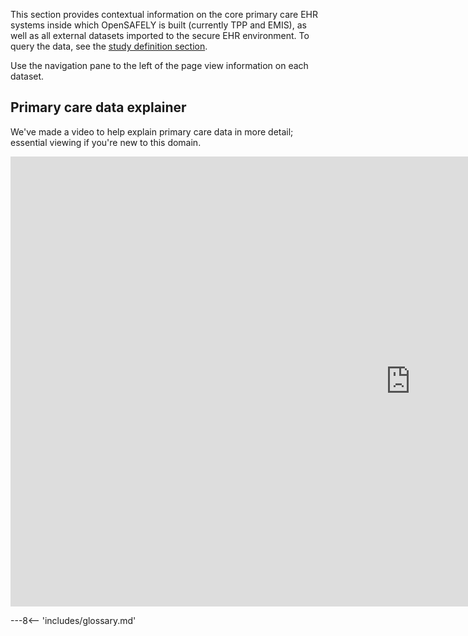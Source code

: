 This section provides contextual information on the core primary care EHR systems inside which OpenSAFELY is built (currently TPP and EMIS), as well as all external datasets imported to the secure EHR environment.  To query the data, see the [study definition section](study-def.md).

Use the navigation pane to the left of the page view information on each dataset.

## Primary care data explainer
We've made a video to help explain primary care data in more detail; essential viewing if you're new to this domain.

<div class="video-wrapper">
  <iframe width="1280" height="720" src="https://www.youtube.com/embed/NEwSQ5-dWSg" frameborder="0" allowfullscreen></iframe>
</div>


---8<-- 'includes/glossary.md'